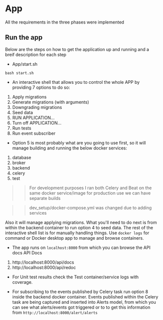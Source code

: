 # App

All the requirements  in the three phases were implemented


## Run the app

Below are the steps on how to get the application up and running and a breif description for each step

* App/start.sh

`bash start.sh`

* An interactive shell that allows you to control the whole APP by providing 7 options to do so:
1. Apply migrations
2. Generate migrations (with arguments)
3. Downgrading migrations
4. Seed data
5. RUN APPLICATION...
6. Turn off APPLICATION...
7. Run tests
8. Run event subscriber

* Option 5 is most probably what are you going to use first, so it will manage building and running the below docker services:
1. database
2. broker
3. backend
4. celery
5. test

>> For development purposes I ran both Celery and Beat on the same docker service/image for production use we can have separate builds

>> dev_setup/docker-compose.yml was changed due to adding services

Also it will manage applying migrations. What you'll need to do next is from within the backend container to run option 4 to seed data.
The rest of the interactive shell list is for manually handling things. Use `docker logs` for command or Docker desktop app to manage and browse containers.


* The app runs on `localhost:8000` from which you can browse the API docs
API Docs
1. http://localhost:8000/api/docs
2. http://localhost:8000/api/redoc


* For Unit test results check the Test container/service logs with coverage.

* For subscribing to the events published by Celery task run option 8 inside the backend docker container. Events published within the Celery task are being captured and inserted into Alerts model, from which you can see what alerts/events got triggered or to to get this information from `http://localhost:8000/alert/alerts`
